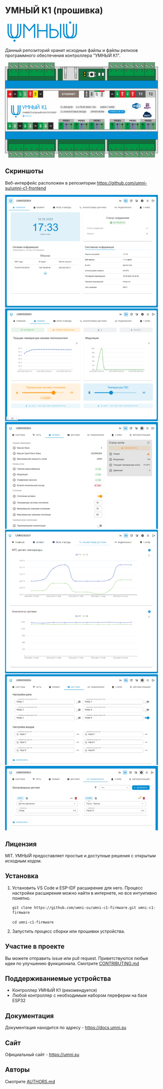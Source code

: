 # УМНЫЙ К1 (прошивка)
![Логотип УМНЫЙ](assets/logo.png)

Данный репозиторий хранит исходные файлы и файлы релизов программного обеспечения контроллера "УМНЫЙ К1".

![Контроллер УМНЫЙ К1](assets/umnyi-k1-otrisovka.png)

## Скриншоты
Веб-интерфейс расположен в репозитории https://github.com/umni-su/umni-c1-frontend

![Веб-интерфейс](assets/index.png)
![Веб-интерфейс](assets/ot.png)
![Веб-интерфейс](assets/ot2.jpg)
![Веб-интерфейс](assets/ai.png)
![Веб-интерфейс](assets/dio.jpg)
![Веб-интерфейс](assets/rf433.jpg)

## Лицензия
MIT. УМНЫЙ предоставляет простые и доступные решения с открытым исходным кодом.

## Установка

1. Установить VS Code и ESP-IDF расширение для него. Процесс настройки расширения можно найти в интернете, но все интуитивно понятно. 

    ```
    git clone https://github.com/umni-su/umni-c1-firmware.git umni-c1-firmware

    cd umni-c1-firmware

    ```

2. Запустить процесс сборки или прошивки устройства.

## Участие в проекте

Вы можете отправить issue или pull request. Приветствуются любые идеи по улучшению функционала.
Смотрите [CONTRIBUTING.md](CONTRIBUTING.md)

## Поддерживаниемые устройства

- Контроллер УМНЫЙ К1 (рекомендуется)
- Любой контроллер с необходимым набором переферии на базе ESP32

## Документация
Документация находится по адресу - https://docs.umni.su

## Сайт
Официальный сайт - https://umni.su

## Авторы
Смотрите [AUTHORS.md](AUTHORS.md)
